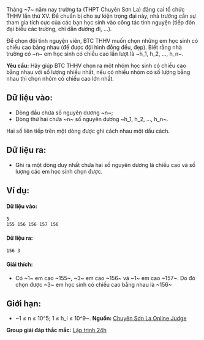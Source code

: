 Tháng ~7~ năm nay trường ta (THPT Chuyên Sơn La) đăng cai tổ chức THHV lần thứ XV. Để chuẩn bị cho sự kiện trọng đại này, nhà trường cần sự tham gia tích cực của các bạn học sinh vào công tác tình nguyện (tiếp đón đại biểu các trường, chỉ dẫn đường đi, …).

Để chọn đội tình nguyện viên, BTC THHV muốn chọn những em học sinh có chiều cao bằng nhau (để được đội hình đồng đều, đẹp). Biết rằng nhà trường có ~n~ em học sinh có chiều cao lần lượt là ~h_1, h_2, …, h_n~.

**Yêu cầu:** Hãy giúp BTC THHV chọn ra một nhóm học sinh có chiều cao bằng nhau với số lượng nhiều nhất, nếu có nhiều nhóm có số lượng bằng nhau thì chọn nhóm có chiều cao lớn nhất.

## Dữ liệu vào:
- Dòng đầu chứa số nguyên dương ~n~;
- Dòng thứ hai chứa ~n~ số nguyên dương ~h_1, h_2, …, h_n~.

Hai số liên tiếp trên một dòng được ghi cách nhau một dấu cách.

## Dữ liệu ra:
- Ghi ra một dòng duy nhất chứa hai số nguyên dương là chiều cao và số lượng các em học sinh chọn được.

## Ví dụ:
#### Dữ liệu vào:
```
5
155 156 156 157 156
```

#### Dữ liệu ra:
```
156 3
```

#### Giải thích:
- Có ~1~ em cao ~155~, ~3~ em cao ~156~ và ~1~ em cao ~157~. Do đó chọn được ~3~ em học sinh có chiều cao bằng nhau là ~156~

## Giới hạn:
- ~1 ≤ n ≤ 10^5; 1 ≤ h_i ≤ 10^9~.
**Nguồn:** [Chuyên Sơn La Online Judge](http://csloj.ddns.net/)

**Group giải đáp thắc mắc:** [Lập trình 24h](https://www.facebook.com/groups/1386904321519984)